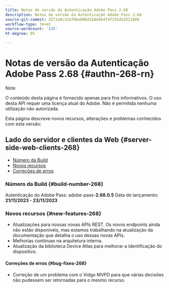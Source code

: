 ```yaml
---
title: Notas de versão da Autenticação Adobe Pass 2.68
description: Notas de versão da Autenticação Adobe Pass 2.68
source-git-commit: 3271a0c31670ba086d1b0d464f4f255d1d311808
workflow-type: tm+mt
source-wordcount: '135'
ht-degree: 0%

---
```


# Notas de versão da Autenticação Adobe Pass 2.68 {#authn-268-rn}

>[!NOTE]
>
>O conteúdo desta página é fornecido apenas para fins informativos. O uso desta API requer uma licença atual do Adobe. Não é permitida nenhuma utilização não autorizada.

Esta página descreve novos recursos, alterações e problemas conhecidos com esta versão:

## Lado do servidor e clientes da Web {#server-side-web-clients-268}

* [Número da Build](#build-number-268)
* [Novos recursos](#new-features-268)
* [Correções de erros](#bug-fixes-268)

### Número da Build {#build-number-268}

Autenticação do Adobe Pass: adobe-pass-**2.68.0.5**
Data de lançamento: **21/11/2023 - 23/11/2023**

### Novos recursos {#new-features-268}

* Atualizações para nossas novas APIs REST.  Os novos endpoints ainda não estão disponíveis, mas estamos trabalhando na atualização da documentação que detalha o uso dessas novas APIs.
* Melhorias contínuas na arquitetura interna.
* Atualização da biblioteca Device Atlas para melhorar a identificação do dispositivo.

#### Correções de erros {#bug-fixes-268}

* Correção de um problema com o Vidgo MVPD para que várias decisões não pudessem ser retornadas para o mesmo recurso.
